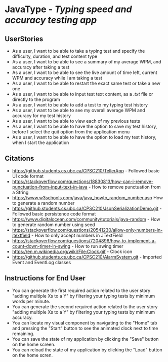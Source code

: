 # JavaType - *Typing speed and accuracy testing app*
## UserStories
- As a user, I want to be able to take a typing test and specify the difficulty, duration, and test content type
- As a user, I want to be able to see a summary of my average WPM, and accuracy after taking a test
- As a user, I want to be able to see the live amount of time left, current WPM and accuracy while I am taking a test
- As a user, I want to be able to restart the exact same test or take a new one
- As a user, I want to be able to input test text content, as a *.txt* file or directly to the program
- As a user, I want to be able to add a test to my typing test history
- As a user, I want to be able to see my overall average WPM and accuracy for my test history
- As a user, I want to be able to view each of my previous tests
- As a user, I want to be able to have the option to save my test history, before I select the quit option from the application menu
- As a user, I want to be able to have the option to load my test history, when I start the application

## Citations
- https://github.students.cs.ubc.ca/CPSC210/TellerApp - Followed basic UI code format
- https://stackoverflow.com/questions/18830813/how-can-i-remove-punctuation-from-input-text-in-java - How to remove punctuation from a String
- https://www.w3schools.com/java/java_howto_random_number.asp How to generate a random number
- https://github.students.cs.ubc.ca/CPSC210/JsonSerializationDemo.git - Followed basic persistence code format
- https://www.digitalocean.com/community/tutorials/java-random - How to generate random number using seed
- https://stackoverflow.com/questions/20541230/allow-only-numbers-in-jtextfield - How to only accept numbers in JTextField
- https://stackoverflow.com/questions/7204896/how-to-implement-a-count-down-timer-in-swing - How to run swing timer
- https://en.m.wikipedia.org/wiki/File:Clock.gif - Clock icon
- https://github.students.cs.ubc.ca/CPSC210/AlarmSystem.git - Imported Event and EventLog classes

## Instructions for End User
- You can generate the first required action related to the user story "adding multiple Xs to a Y" by filtering your typing tests by minimum words per minute.
- You can generate the second required action related to the user story "adding multiple Xs to a Y" by filtering your typing tests by minimum accuracy.
- You can locate my visual component by navigating to the "Home" tab and pressing the "Start" button to see the animated clock next to time remaining.
- You can save the state of my application by clicking the "Save" button on the home screen.
- You can reload the state of my application by clicking the "Load" button on the home scren.
